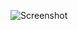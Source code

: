 ![Screenshot](https://user-images.githubusercontent.com/42826148/126744366-a5561ec7-74a3-42e4-b141-097ebacb62f7.jpeg)